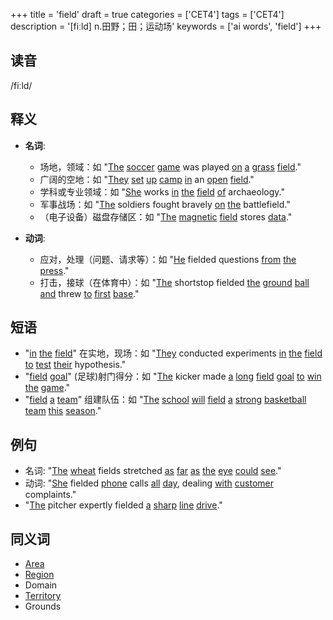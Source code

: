 +++
title = 'field'
draft = true
categories = ['CET4']
tags = ['CET4']
description = '[fiːld] n.田野；田；运动场'
keywords = ['ai words', 'field']
+++

## 读音
/fiːld/

## 释义
- **名词**:
  - 场地，领域：如 "[The](/post/the/) [soccer](/post/soccer/) [game](/post/game/) was played [on](/post/on/) [a](/post/a/) [grass](/post/grass/) [field](/post/field/)."
  - 广阔的空地：如 "[They](/post/they/) [set](/post/set/) [up](/post/up/) [camp](/post/camp/) [in](/post/in/) an [open](/post/open/) [field](/post/field/)."
  - 学科或专业领域：如 "[She](/post/she/) works [in](/post/in/) [the](/post/the/) [field](/post/field/) [of](/post/of/) archaeology."
  - 军事战场：如 "[The](/post/the/) soldiers fought bravely [on](/post/on/) [the](/post/the/) battlefield."
  - （电子设备）磁盘存储区：如 "[The](/post/the/) [magnetic](/post/magnetic/) [field](/post/field/) stores [data](/post/data/)."

- **动词**:
  - 应对，处理（问题、请求等）：如 "[He](/post/he/) fielded questions [from](/post/from/) [the](/post/the/) [press](/post/press/)."
  - 打击，接球（在体育中）：如 "[The](/post/the/) shortstop fielded [the](/post/the/) [ground](/post/ground/) [ball](/post/ball/) [and](/post/and/) threw [to](/post/to/) [first](/post/first/) [base](/post/base/)."

## 短语
- "[in](/post/in/) [the](/post/the/) [field](/post/field/)" 在实地，现场：如 "[They](/post/they/) conducted experiments [in](/post/in/) [the](/post/the/) [field](/post/field/) [to](/post/to/) [test](/post/test/) [their](/post/their/) hypothesis."
- "[field](/post/field/) [goal](/post/goal/)" (足球)射门得分：如 "[The](/post/the/) kicker made [a](/post/a/) [long](/post/long/) [field](/post/field/) [goal](/post/goal/) [to](/post/to/) [win](/post/win/) [the](/post/the/) [game](/post/game/)."
- "[field](/post/field/) [a](/post/a/) [team](/post/team/)" 组建队伍：如 "[The](/post/the/) [school](/post/school/) [will](/post/will/) [field](/post/field/) [a](/post/a/) [strong](/post/strong/) [basketball](/post/basketball/) [team](/post/team/) [this](/post/this/) [season](/post/season/)."

## 例句
- 名词: "[The](/post/the/) [wheat](/post/wheat/) fields stretched [as](/post/as/) [far](/post/far/) [as](/post/as/) [the](/post/the/) [eye](/post/eye/) [could](/post/could/) [see](/post/see/)."
- 动词: "[She](/post/she/) fielded [phone](/post/phone/) calls [all](/post/all/) [day](/post/day/), dealing [with](/post/with/) [customer](/post/customer/) complaints."
- "[The](/post/the/) pitcher expertly fielded [a](/post/a/) [sharp](/post/sharp/) [line](/post/line/) [drive](/post/drive/)."

## 同义词
- [Area](/post/area/)
- [Region](/post/region/)
- Domain
- [Territory](/post/territory/)
- Grounds
